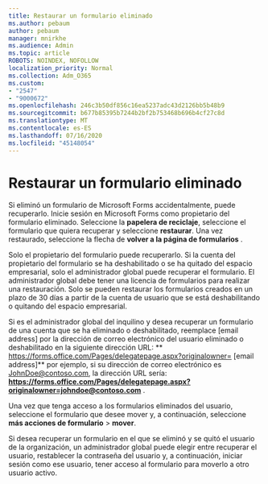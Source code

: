 ```yaml
---
title: Restaurar un formulario eliminado
ms.author: pebaum
author: pebaum
manager: mnirkhe
ms.audience: Admin
ms.topic: article
ROBOTS: NOINDEX, NOFOLLOW
localization_priority: Normal
ms.collection: Adm_O365
ms.custom:
- "2547"
- "9000672"
ms.openlocfilehash: 246c3b50df856c16ea5237adc43d2126bb5b48b9
ms.sourcegitcommit: b677b85395b7244b2bf2b753468b696b4cf27c8d
ms.translationtype: MT
ms.contentlocale: es-ES
ms.lasthandoff: 07/16/2020
ms.locfileid: "45148054"
---
```

# <a name="restore-a-deleted-form"></a>Restaurar un formulario eliminado

Si eliminó un formulario de Microsoft Forms accidentalmente, puede recuperarlo. Inicie sesión en Microsoft Forms como propietario del formulario eliminado. Seleccione la **papelera de reciclaje**, seleccione el formulario que quiera recuperar y seleccione **restaurar**. Una vez restaurado, seleccione la flecha de **volver a la página de formularios** .

Solo el propietario del formulario puede recuperarlo. Si la cuenta del propietario del formulario se ha deshabilitado o se ha quitado del espacio empresarial, solo el administrador global puede recuperar el formulario. El administrador global debe tener una licencia de formularios para realizar una restauración. Solo se pueden restaurar los formularios creados en un plazo de 30 días a partir de la cuenta de usuario que se está deshabilitando o quitando del espacio empresarial.

Si es el administrador global del inquilino y desea recuperar un formulario de una cuenta que se ha eliminado o deshabilitado, reemplace [email address] por la dirección de correo electrónico del usuario eliminado o deshabilitado en la siguiente dirección URL: ** https://forms.office.com/Pages/delegatepage.aspx?originalowner= [email address]** por ejemplo, si su dirección de correo electrónico es JohnDoe@contoso.com, la dirección URL sería: **https://forms.office.com/Pages/delegatepage.aspx?originalowner=johndoe@contoso.com** . 

Una vez que tenga acceso a los formularios eliminados del usuario, seleccione el formulario que desee mover y, a continuación, seleccione **más acciones de formulario**  >  **mover**.

Si desea recuperar un formulario en el que se eliminó y se quitó el usuario de la organización, un administrador global puede elegir entre recuperar el usuario, restablecer la contraseña del usuario y, a continuación, iniciar sesión como ese usuario, tener acceso al formulario para moverlo a otro usuario activo. 